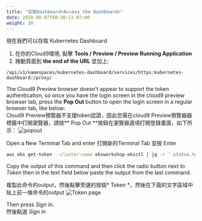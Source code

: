 ```yaml
---
title: "存取Dashboard<Access the Dashboard>"
date: 2018-08-07T08:30:11-07:00
weight: 30
---
```


現在我們可以存取 Kubernetes Dashboard

1. 在你的Cloud9環境, 點擊 **Tools / Preview / Preview Running Application**
1. 捲動頁面到 **the end of the URL** 並加上:

```text
/api/v1/namespaces/kubernetes-dashboard/services/https:kubernetes-dashboard:/proxy/
```

The Cloud9 Preview browser doesn't appear to support the token authentication, so once you have the login screen in the cloud9 preview browser tab, press the **Pop Out** button to open the login screen in a regular browser tab, like below: <br>
Cloud9 Preview預覽器不支援token認證，因此您需在cloud9 Preview預覽器器標籤中打開瀏覽器，請按** Pop Out **按鈕在瀏覽器選項打開登錄畫面，如下所示：
![popout](/images/popout.png)


Open a New Terminal Tab  and enter
打開新的Terminal Tab 並按 Enter
```bash
aws eks get-token --cluster-name eksworkshop-eksctl | jq -r '.status.token'
```

Copy the output of this command and then click the radio button next to
*Token* then in the text field below paste the output from the last command.

複製此命令的output，然後點擊旁邊的按鈕* Token *，然後在下面的文字區域中貼上前一條命令的output
![Token page](/images/dashboard-connect.png)

Then press *Sign In*.<br>
然後點選 *Sign In*